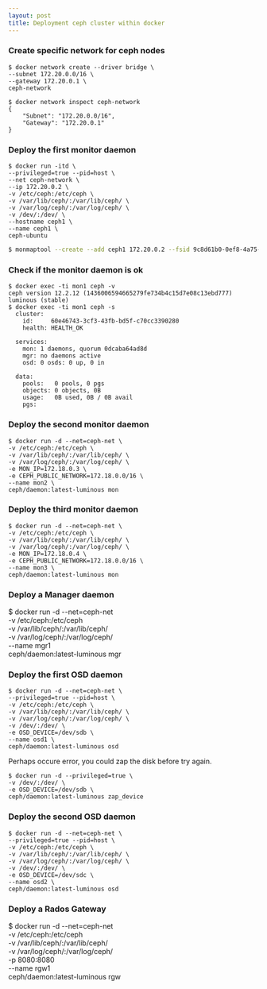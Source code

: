 ```yaml
---
layout: post
title: Deployment ceph cluster within docker
---
```


### Create specific network for ceph nodes
```
$ docker network create --driver bridge \
--subnet 172.20.0.0/16 \
--gateway 172.20.0.1 \
ceph-network

$ docker network inspect ceph-network
{
    "Subnet": "172.20.0.0/16",
    "Gateway": "172.20.0.1"
}
```

### Deploy the first monitor daemon
```
$ docker run -itd \
--privileged=true --pid=host \
--net ceph-network \
--ip 172.20.0.2 \
-v /etc/ceph:/etc/ceph \
-v /var/lib/ceph/:/var/lib/ceph/ \
-v /var/log/ceph/:/var/log/ceph/ \
-v /dev/:/dev/ \
--hostname ceph1 \
--name ceph1 \
ceph-ubuntu
```

```bash
$ monmaptool --create --add ceph1 172.20.0.2 --fsid 9c8d61b0-0ef8-4a75-ad1c-f059442d46a2 /tmp/monmap
```

### Check if the monitor daemon is ok
```
$ docker exec -ti mon1 ceph -v
ceph version 12.2.12 (1436006594665279fe734b4c15d7e08c13ebd777) luminous (stable)
$ docker exec -ti mon1 ceph -s
  cluster:
    id:     60e46743-3cf3-43fb-bd5f-c70cc3390280
    health: HEALTH_OK
 
  services:
    mon: 1 daemons, quorum 0dcaba64ad8d
    mgr: no daemons active
    osd: 0 osds: 0 up, 0 in
 
  data:
    pools:   0 pools, 0 pgs
    objects: 0 objects, 0B
    usage:   0B used, 0B / 0B avail
    pgs:     
```

### Deploy the second monitor daemon
```
$ docker run -d --net=ceph-net \
-v /etc/ceph:/etc/ceph \
-v /var/lib/ceph/:/var/lib/ceph/ \
-v /var/log/ceph/:/var/log/ceph/ \
-e MON_IP=172.18.0.3 \
-e CEPH_PUBLIC_NETWORK=172.18.0.0/16 \
--name mon2 \
ceph/daemon:latest-luminous mon
```

### Deploy the third monitor daemon
```
$ docker run -d --net=ceph-net \
-v /etc/ceph:/etc/ceph \
-v /var/lib/ceph/:/var/lib/ceph/ \
-v /var/log/ceph/:/var/log/ceph/ \
-e MON_IP=172.18.0.4 \
-e CEPH_PUBLIC_NETWORK=172.18.0.0/16 \
--name mon3 \
ceph/daemon:latest-luminous mon
```

### Deploy a Manager daemon
$ docker run -d --net=ceph-net \
-v /etc/ceph:/etc/ceph \
-v /var/lib/ceph/:/var/lib/ceph/ \
-v /var/log/ceph/:/var/log/ceph/ \
--name mgr1 \
ceph/daemon:latest-luminous mgr

### Deploy the first OSD daemon
```
$ docker run -d --net=ceph-net \
--privileged=true --pid=host \
-v /etc/ceph:/etc/ceph \
-v /var/lib/ceph/:/var/lib/ceph/ \
-v /var/log/ceph/:/var/log/ceph/ \
-v /dev/:/dev/ \
-e OSD_DEVICE=/dev/sdb \
--name osd1 \
ceph/daemon:latest-luminous osd
```
Perhaps occure error, you could zap the disk before try again.
```
$ docker run -d --privileged=true \
-v /dev/:/dev/ \
-e OSD_DEVICE=/dev/sdb \
ceph/daemon:latest-luminous zap_device
```

### Deploy the second OSD daemon
```
$ docker run -d --net=ceph-net \
--privileged=true --pid=host \
-v /etc/ceph:/etc/ceph \
-v /var/lib/ceph/:/var/lib/ceph/ \
-v /var/log/ceph/:/var/log/ceph/ \
-v /dev/:/dev/ \
-e OSD_DEVICE=/dev/sdc \
--name osd2 \
ceph/daemon:latest-luminous osd
```

### Deploy a Rados Gateway
$ docker run -d --net=ceph-net \
-v /etc/ceph:/etc/ceph \
-v /var/lib/ceph/:/var/lib/ceph/ \
-v /var/log/ceph/:/var/log/ceph/ \
-p 8080:8080 \
--name rgw1 \
ceph/daemon:latest-luminous rgw

